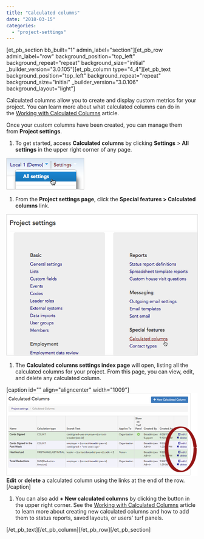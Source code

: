 ```yaml
---
title: "Calculated columns"
date: "2018-03-15"
categories: 
  - "project-settings"
---
```


\[et\_pb\_section bb\_built="1" admin\_label="section"\]\[et\_pb\_row admin\_label="row" background\_position="top\_left" background\_repeat="repeat" background\_size="initial" \_builder\_version="3.0.105"\]\[et\_pb\_column type="4\_4"\]\[et\_pb\_text background\_position="top\_left" background\_repeat="repeat" background\_size="initial" \_builder\_version="3.0.106" background\_layout="light"\]

Calculated columns allow you to create and display custom metrics for your project. You can learn more about what calculated columns can do in the [Working with Calculated Columns](https://help.broadstripes.com/help-articles/admin-tools/running-a-project-admin/working-with-calculated-columns/) article.

Once your custom columns have been created, you can manage them from **Project settings**.

1. To get started, access **Calculated columns** by clicking **Settings** > **All settings** in the upper right corner of any page.

[![](images/a64ce1b-AllSettingsmenu-2.png)](https://help.broadstripes.com/wp-content/uploads/2018/03/a64ce1b-AllSettingsmenu-2.png)

1. From the **Project settings page**, click the **Special features > Calculated columns** link.

[![](images/b7e7ae7-CalcColLink-1.png)](https://help.broadstripes.com/wp-content/uploads/2018/03/b7e7ae7-CalcColLink-1.png)

1. The **Calculated columns settings index page** will open, listing all the calculated columns for your project. From this page, you can view, edit, and delete any calculated column.

\[caption id="" align="aligncenter" width="1009"\][![**Edit** or **delete** a calculated column using the links at the end of the row.](images/7ca460e-CalcColIndex.png)](https://help.broadstripes.com/wp-content/uploads/2018/03/7ca460e-CalcColIndex.png) **Edit** or **delete** a calculated column using the links at the end of the row.\[/caption\]

1. You can also add **\+ New calculated columns** by clicking the button in the upper right corner. See the [Working with Calculated Columns](https://help.broadstripes.com/help-articles/admin-tools/running-a-project-admin/working-with-calculated-columns/) article to learn more about creating new calculated columns and how to add them to status reports, saved layouts, or users' turf panels.

\[/et\_pb\_text\]\[/et\_pb\_column\]\[/et\_pb\_row\]\[/et\_pb\_section\]

